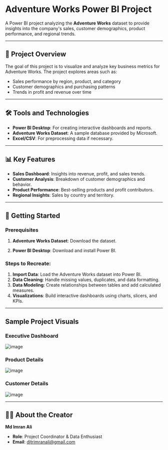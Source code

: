 


# Adventure Works Power BI Project  

A Power BI project analyzing the **Adventure Works** dataset to provide insights into the company's sales, customer demographics, product performance, and regional trends.  

---

## 📝 Project Overview  

The goal of this project is to visualize and analyze key business metrics for Adventure Works. The project explores areas such as:  
- Sales performance by region, product, and category  
- Customer demographics and purchasing patterns  
- Trends in profit and revenue over time

---

## 🛠️ Tools and Technologies  

- **Power BI Desktop**: For creating interactive dashboards and reports.  
- **Adventure Works Dataset**: A sample database provided by Microsoft.  
- **Excel/CSV**: For preprocessing data if necessary.  

---

## 📊 Key Features  

- **Sales Dashboard**: Insights into revenue, profit, and sales trends.  
- **Customer Analysis**: Breakdown of customer demographics and behavior.  
- **Product Performance**: Best-selling products and profit contributors.  
- **Regional Insights**: Sales by country and territory.   

---

## 🚀 Getting Started  

### Prerequisites  
1. **Adventure Works Dataset**: Download the dataset.

2. **Power BI Desktop**: Download and install Power BI.

### Steps to Recreate:  
1. **Import Data**: Load the Adventure Works dataset into Power BI.  
2. **Data Cleaning**: Handle missing values, duplicates, and data formatting.  
3. **Data Modeling**: Create relationships between tables and add calculated measures.  
4. **Visualizations**: Build interactive dashboards using charts, slicers, and KPIs.

---

## Sample Project Visuals
  
  ### Executive Dashboard
![image](https://github.com/user-attachments/assets/3560db6a-849a-4550-ac42-391307cd05cb)
  
  ### Product Details
![image](https://github.com/user-attachments/assets/61dc6408-5cb1-4460-96e0-618ce61b4555)

  ### Customer Details
![image](https://github.com/user-attachments/assets/7695c2f1-042c-4ca2-9b06-200782dbe005)

---

## 👨‍💻 About the Creator  

**Md Imran Ali**  
- **Role**: Project Coordinator & Data Enthusiast  
- **Email**: djtrimranali@gmail.com


